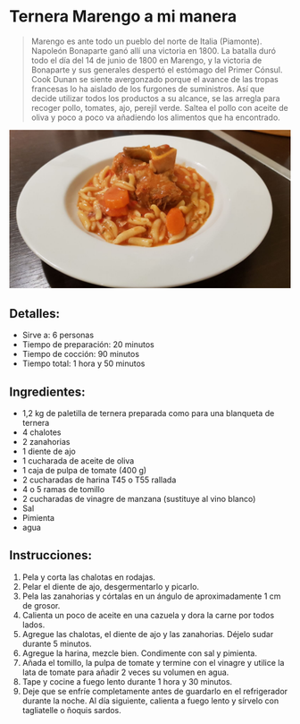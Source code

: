 # Ternera Marengo a mi manera

> Marengo es ante todo un pueblo del norte de Italia (Piamonte). Napoleón Bonaparte ganó allí una victoria en 1800.
> La batalla duró todo el día del 14 de junio de 1800 en Marengo, y la victoria de Bonaparte y sus generales despertó el estómago del Primer Cónsul. Cook Dunan se siente avergonzado porque el avance de las tropas francesas lo ha aislado de los furgones de suministros. Así que decide utilizar todos los productos a su alcance, se las arregla para recoger pollo, tomates, ajo, perejil verde. Saltea el pollo con aceite de oliva y poco a poco va añadiendo los alimentos que ha encontrado. 

![Becerro de Marengo a mi manera](https://github.com/anamorph/recettes/blob/main/photos/fr-plat-veau_marengo_a_ma_facon-01.jpg?raw=true)

## Detalles:
* Sirve a: 6 personas
* Tiempo de preparación: 20 minutos
* Tiempo de cocción: 90 minutos
* Tiempo total: 1 hora y 50 minutos

## Ingredientes:
* 1,2 kg de paletilla de ternera preparada como para una blanqueta de ternera
* 4 chalotes
* 2 zanahorias
* 1 diente de ajo
* 1 cucharada de aceite de oliva
* 1 caja de pulpa de tomate (400 g)
* 2 cucharadas de harina T45 o T55 rallada
* 4 o 5 ramas de tomillo
* 2 cucharadas de vinagre de manzana (sustituye al vino blanco)
* Sal
* Pimienta
* agua

## Instrucciones:
1. Pela y corta las chalotas en rodajas.
1. Pelar el diente de ajo, desgermentarlo y picarlo.
1. Pela las zanahorias y córtalas en un ángulo de aproximadamente 1 cm de grosor.
1. Calienta un poco de aceite en una cazuela y dora la carne por todos lados.
1. Agregue las chalotas, el diente de ajo y las zanahorias. Déjelo sudar durante 5 minutos.
1. Agregue la harina, mezcle bien. Condimente con sal y pimienta.
1. Añada el tomillo, la pulpa de tomate y termine con el vinagre y utilice la lata de tomate para añadir 2 veces su volumen en agua.
1. Tape y cocine a fuego lento durante 1 hora y 30 minutos.
1. Deje que se enfríe completamente antes de guardarlo en el refrigerador durante la noche. Al día siguiente, calienta a fuego lento y sírvelo con tagliatelle o ñoquis sardos.
